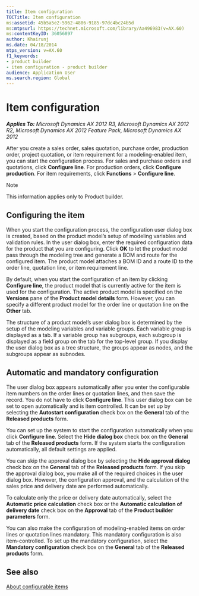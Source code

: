 ```yaml
---
title: Item configuration
TOCTitle: Item configuration
ms:assetid: 45b5a5e2-5962-4806-9185-97dc4bc24b5d
ms:mtpsurl: https://technet.microsoft.com/library/Aa496983(v=AX.60)
ms:contentKeyID: 36056897
author: Khairunj
ms.date: 04/18/2014
mtps_version: v=AX.60
f1_keywords:
- product builder
- item configuration - product builder
audience: Application User
ms.search.region: Global
---
```


# Item configuration 


_**Applies To:** Microsoft Dynamics AX 2012 R3, Microsoft Dynamics AX 2012 R2, Microsoft Dynamics AX 2012 Feature Pack, Microsoft Dynamics AX 2012_

After you create a sales order, sales quotation, purchase order, production order, project quotation, or item requirement for a modeling-enabled item, you can start the configuration process. For sales and purchase orders and quotations, click **Configure line**. For production orders, click **Configure production**. For item requirements, click **Functions** \> **Configure line**.


> [!NOTE]
> <P>This information applies only to Product builder.</P>



## Configuring the item

When you start the configuration process, the configuration user dialog box is created, based on the product model’s setup of modeling variables and validation rules. In the user dialog box, enter the required configuration data for the product that you are configuring. Click **OK** to let the product model pass through the modeling tree and generate a BOM and route for the configured item. The product model attaches a BOM ID and a route ID to the order line, quotation line, or item requirement line.

By default, when you start the configuration of an item by clicking **Configure line**, the product model that is currently active for the item is used for the configuration. The active product model is specified on the **Versions** pane of the **Product model details** form. However, you can specify a different product model for the order line or quotation line on the **Other** tab.

The structure of a product model’s user dialog box is determined by the setup of the modeling variables and variable groups. Each variable group is displayed as a tab. If a variable group has subgroups, each subgroup is displayed as a field group on the tab for the top-level group. If you display the user dialog box as a tree structure, the groups appear as nodes, and the subgroups appear as subnodes.

## Automatic and mandatory configuration

The user dialog box appears automatically after you enter the configurable item numbers on the order lines or quotation lines, and then save the record. You do not have to click **Configure line**. This user dialog box can be set to open automatically and is item controlled. It can be set up by selecting the **Autostart configuration** check box on the **General** tab of the **Released products** form.

You can set up the system to start the configuration automatically when you click **Configure line**. Select the **Hide dialog box** check box on the **General** tab of the **Released products** form. If the system starts the configuration automatically, all default settings are applied.

You can skip the approval dialog box by selecting the **Hide approval dialog** check box on the **General** tab of the **Released products** form. If you skip the approval dialog box, you make all of the required choices in the user dialog box. However, the configuration approval, and the calculation of the sales price and delivery date are performed automatically.

To calculate only the price or delivery date automatically, select the **Automatic price calculation** check box or the **Automatic calculation of delivery date** check box on the **Approval** tab of the **Product builder parameters** form.

You can also make the configuration of modeling-enabled items on order lines or quotation lines mandatory. This mandatory configuration is also item-controlled. To set up the mandatory configuration, select the **Mandatory configuration** check box on the **General** tab of the **Released products** form.

## See also

[About configurable items](about-configurable-items.md)

  


